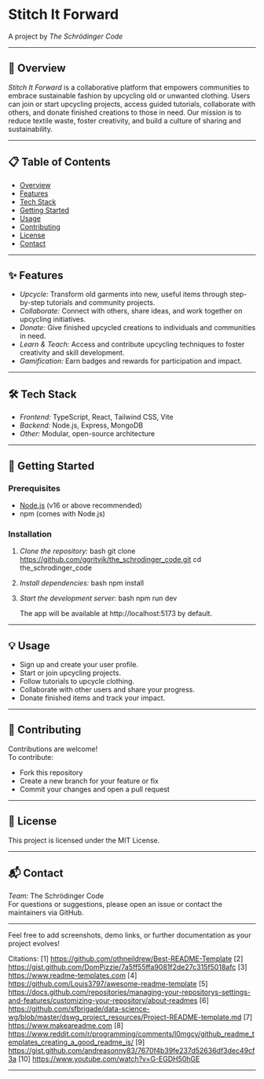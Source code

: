 # Stitch It Forward

A project by *The Schrödinger Code*

---

## 🌱 Overview

*Stitch It Forward* is a collaborative platform that empowers communities to embrace sustainable fashion by upcycling old or unwanted clothing. Users can join or start upcycling projects, access guided tutorials, collaborate with others, and donate finished creations to those in need. Our mission is to reduce textile waste, foster creativity, and build a culture of sharing and sustainability.

---

## 📋 Table of Contents

- [Overview](#overview)
- [Features](#features)
- [Tech Stack](#tech-stack)
- [Getting Started](#getting-started)
- [Usage](#usage)
- [Contributing](#contributing)
- [License](#license)
- [Contact](#contact)

---

## ✨ Features

- *Upcycle:* Transform old garments into new, useful items through step-by-step tutorials and community projects.
- *Collaborate:* Connect with others, share ideas, and work together on upcycling initiatives.
- *Donate:* Give finished upcycled creations to individuals and communities in need.
- *Learn & Teach:* Access and contribute upcycling techniques to foster creativity and skill development.
- *Gamification:* Earn badges and rewards for participation and impact.

---

## 🛠️ Tech Stack

- *Frontend:* TypeScript, React, Tailwind CSS, Vite
- *Backend:* Node.js, Express, MongoDB
- *Other:* Modular, open-source architecture

---

## 🚀 Getting Started

### Prerequisites

- [Node.js](https://nodejs.org/) (v16 or above recommended)
- npm (comes with Node.js)

### Installation

1. *Clone the repository:*
    bash
    git clone https://github.com/ggritvik/the_schrodinger_code.git
    cd the_schrodinger_code
    

2. *Install dependencies:*
    bash
    npm install
    

3. *Start the development server:*
    bash
    npm run dev
    
    The app will be available at http://localhost:5173 by default.

---

## 💡 Usage

- Sign up and create your user profile.
- Start or join upcycling projects.
- Follow tutorials to upcycle clothing.
- Collaborate with other users and share your progress.
- Donate finished items and track your impact.

---

## 🤝 Contributing

Contributions are welcome!  
To contribute:
- Fork this repository
- Create a new branch for your feature or fix
- Commit your changes and open a pull request

---

## 📄 License

This project is licensed under the MIT License.

---

## 📬 Contact

*Team:* The Schrödinger Code  
For questions or suggestions, please open an issue or contact the maintainers via GitHub.

---

Feel free to add screenshots, demo links, or further documentation as your project evolves!

Citations:
[1] https://github.com/othneildrew/Best-README-Template
[2] https://gist.github.com/DomPizzie/7a5ff55ffa9081f2de27c315f5018afc
[3] https://www.readme-templates.com
[4] https://github.com/Louis3797/awesome-readme-template
[5] https://docs.github.com/repositories/managing-your-repositorys-settings-and-features/customizing-your-repository/about-readmes
[6] https://github.com/sfbrigade/data-science-wg/blob/master/dswg_project_resources/Project-README-template.md
[7] https://www.makeareadme.com
[8] https://www.reddit.com/r/programming/comments/l0mgcy/github_readme_templates_creating_a_good_readme_is/
[9] https://gist.github.com/andreasonny83/7670f4b39fe237d52636df3dec49cf3a
[10] https://www.youtube.com/watch?v=G-EGDH50hGE

---
